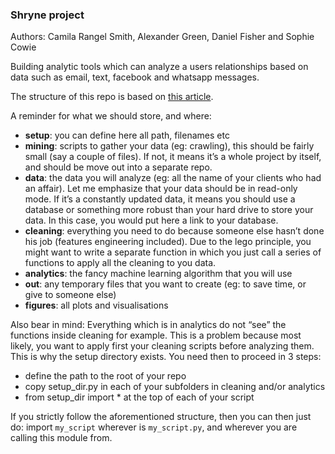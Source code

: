 ### Shryne project

Authors: Camila Rangel Smith, Alexander Green, Daniel Fisher and Sophie Cowie

Building analytic tools which can analyze a users relationships based on data such as email, text, facebook and whatsapp messages.

The structure of this repo is based on [this 
article](https://ldocao.wordpress.com/2015/11/06/optimize-the-code-structure-of-a-data-science-project/).

A reminder for what we should store, and where: 

- **setup**: you can define here all path, filenames etc
- **mining**: scripts to gather your data (eg: crawling), this should be fairly small (say a couple of files). If not, it means it’s a 
whole 
project by itself, and should be move out into a separate repo.
- **data**: the data you will analyze (eg: all the name of your clients who had an affair). Let me emphasize that your data should be in 
read-only mode. If it’s a constantly updated data, it means you should use a database or something more robust than your hard drive to store 
your data. In this case, you would put here a link to your database.
- **cleaning**: everything you need to do because someone else hasn’t done his job (features engineering included). Due to the lego 
principle, 
you might want to write a separate function in which you just call a series of functions to apply all the cleaning to you data.
- **analytics**: the fancy machine learning algorithm that you will use
- **out**: any temporary files that you want to create (eg: to save time, or give to someone else)
- **figures**: all plots and visualisations


Also bear in mind: Everything which is in analytics do not “see” the functions inside cleaning for example. This is a problem because most 
likely, you want to apply first your cleaning scripts before analyzing them. This is why the setup directory exists. You need then to 
proceed in 3 steps:

- define the path to the root of your repo
- copy setup_dir.py in each of your subfolders in cleaning and/or analytics
- from setup_dir import * at the top of each of your script

If you strictly follow the aforementioned structure, then you can then just do: import `my_script` wherever is `my_script.py`, and wherever 
you are calling this module from.